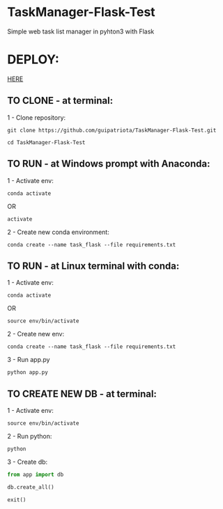 # TaskManager-Flask-Test
Simple web task list manager in pyhton3 with Flask

# DEPLOY:
<a href="https://task-manager-flask-test.herokuapp.com/" target="_blank">HERE</a>

## TO CLONE - at terminal:
1 - Clone repository:
```console
git clone https://github.com/guipatriota/TaskManager-Flask-Test.git
```
```console
cd TaskManager-Flask-Test
```
## TO RUN - at Windows prompt with Anaconda:
1 - Activate env:

```console
conda activate
```
OR
```console
activate
```

2 - Create new conda environment:

```console
conda create --name task_flask --file requirements.txt
```

## TO RUN - at Linux terminal with conda:
1 - Activate env:

```console
conda activate
```
OR
```console
source env/bin/activate
```

2 - Create new env:

```console
conda create --name task_flask --file requirements.txt
```

3 - Run app.py

```console
python app.py
```

## TO CREATE NEW DB - at terminal:
1 - Activate env:

```console
source env/bin/activate
```

2 - Run python:

```console
python
```

3 - Create db:

```python
from app import db

db.create_all()

exit()
```
